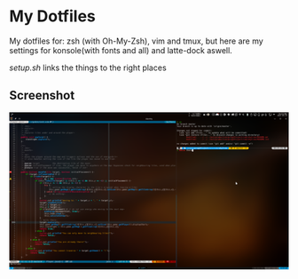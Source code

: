# My Dotfiles

My dotfiles for: zsh (with Oh-My-Zsh), vim and tmux,
but here are my settings for konsole(with fonts and all) and latte-dock aswell.

*setup.sh* links the things to the right places

## Screenshot

![nvim, and a couple terminals](screenshots/Screenshot_20210527_162302.png)
